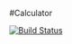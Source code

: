 #Calculator

[![Build Status](https://travis-ci.org/alexshapran-as/calculator.svg?branch=master)](https://travis-ci.org/alexshapran-as/calculator)
